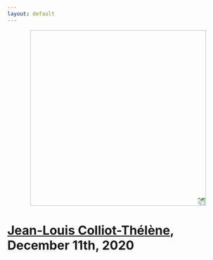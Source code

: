 ```yaml
---
layout: default
---
```


<p align="center">
  <img width="400" height="400" style="transform: rotate(0.5turn);" src="https://upload.wikimedia.org/wikipedia/commons/1/18/Rational_points_of_bounded_height_outside_the_27_lines_on_Clebsch%27s_diagonal_cubic_surface.png">
</p>

# <a href="https://www.imo.universite-paris-saclay.fr/~colliot/">Jean-Louis Colliot-Thélène</a>, December 11th, 2020

